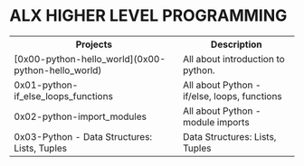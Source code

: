 <html>
<head>

</head>
<body>

<h1>ALX HIGHER LEVEL PROGRAMMING</h1>
<table>
  <tr>
    <th>Projects </th>
    <th>Description</th>
  </tr>
  <tr>
    <td>[0x00-python-hello_world](0x00-python-hello_world) </td>
    <td>All about introduction to python. </td>
  </tr>
   <tr>
    <td>0x01-python-if_else_loops_functions </td>
    <td>All about Python - if/else, loops, functions </td>
  </tr>
  <tr>
    <td>0x02-python-import_modules </td>
    <td>All about Python - module imports </td>
  </tr>
  <tr>
    <td>0x03-Python - Data Structures: Lists, Tuples </td>
    <td> Data Structures: Lists, Tuples </td>
  </tr>
</table>

</body>
</html>
